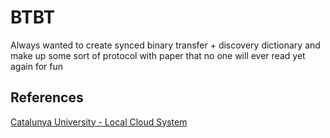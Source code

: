 # BTBT

Always wanted to create synced binary transfer + discovery dictionary and make up some sort of protocol with paper that no one will ever read yet again for fun

## References

[Catalunya University - Local Cloud System](https://upcommons.upc.edu/bitstream/handle/2117/175609/144674.pdf?sequence=1&isAllowed=ye) 
